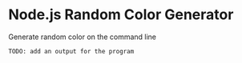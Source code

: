 # Node.js Random Color Generator

Generate random color on the command line

```bash
TODO: add an output for the program
```
